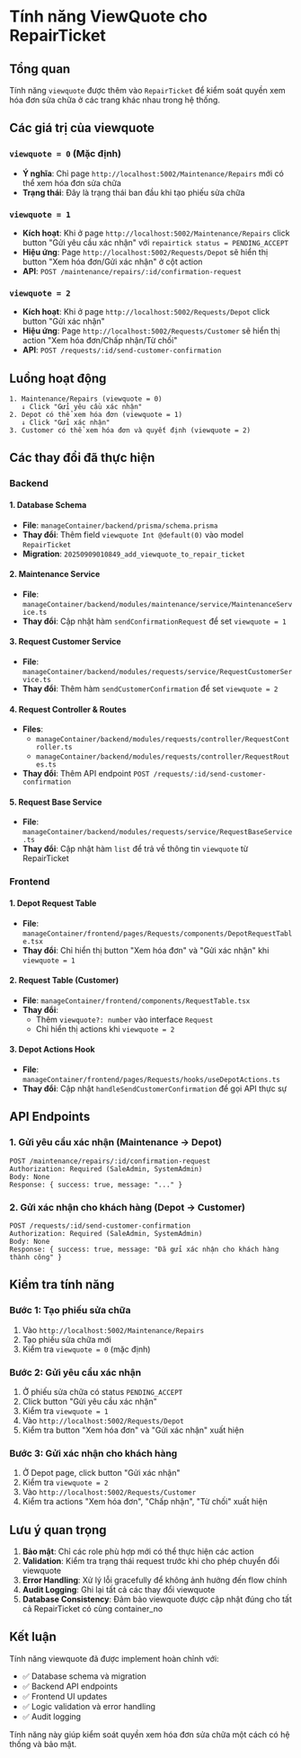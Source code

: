 # Tính năng ViewQuote cho RepairTicket

## Tổng quan
Tính năng `viewquote` được thêm vào `RepairTicket` để kiểm soát quyền xem hóa đơn sửa chữa ở các trang khác nhau trong hệ thống.

## Các giá trị của viewquote

### `viewquote = 0` (Mặc định)
- **Ý nghĩa**: Chỉ page `http://localhost:5002/Maintenance/Repairs` mới có thể xem hóa đơn sửa chữa
- **Trạng thái**: Đây là trạng thái ban đầu khi tạo phiếu sửa chữa

### `viewquote = 1`
- **Kích hoạt**: Khi ở page `http://localhost:5002/Maintenance/Repairs` click button "Gửi yêu cầu xác nhận" với `repairtick status = PENDING_ACCEPT`
- **Hiệu ứng**: Page `http://localhost:5002/Requests/Depot` sẽ hiển thị button "Xem hóa đơn/Gửi xác nhận" ở cột action
- **API**: `POST /maintenance/repairs/:id/confirmation-request`

### `viewquote = 2`
- **Kích hoạt**: Khi ở page `http://localhost:5002/Requests/Depot` click button "Gửi xác nhận"
- **Hiệu ứng**: Page `http://localhost:5002/Requests/Customer` sẽ hiển thị action "Xem hóa đơn/Chấp nhận/Từ chối"
- **API**: `POST /requests/:id/send-customer-confirmation`

## Luồng hoạt động

```
1. Maintenance/Repairs (viewquote = 0)
   ↓ Click "Gửi yêu cầu xác nhận"
2. Depot có thể xem hóa đơn (viewquote = 1)
   ↓ Click "Gửi xác nhận"
3. Customer có thể xem hóa đơn và quyết định (viewquote = 2)
```

## Các thay đổi đã thực hiện

### Backend

#### 1. Database Schema
- **File**: `manageContainer/backend/prisma/schema.prisma`
- **Thay đổi**: Thêm field `viewquote Int @default(0)` vào model `RepairTicket`
- **Migration**: `20250909010849_add_viewquote_to_repair_ticket`

#### 2. Maintenance Service
- **File**: `manageContainer/backend/modules/maintenance/service/MaintenanceService.ts`
- **Thay đổi**: Cập nhật hàm `sendConfirmationRequest` để set `viewquote = 1`

#### 3. Request Customer Service
- **File**: `manageContainer/backend/modules/requests/service/RequestCustomerService.ts`
- **Thay đổi**: Thêm hàm `sendCustomerConfirmation` để set `viewquote = 2`

#### 4. Request Controller & Routes
- **Files**: 
  - `manageContainer/backend/modules/requests/controller/RequestController.ts`
  - `manageContainer/backend/modules/requests/controller/RequestRoutes.ts`
- **Thay đổi**: Thêm API endpoint `POST /requests/:id/send-customer-confirmation`

#### 5. Request Base Service
- **File**: `manageContainer/backend/modules/requests/service/RequestBaseService.ts`
- **Thay đổi**: Cập nhật hàm `list` để trả về thông tin `viewquote` từ RepairTicket

### Frontend

#### 1. Depot Request Table
- **File**: `manageContainer/frontend/pages/Requests/components/DepotRequestTable.tsx`
- **Thay đổi**: Chỉ hiển thị button "Xem hóa đơn" và "Gửi xác nhận" khi `viewquote = 1`

#### 2. Request Table (Customer)
- **File**: `manageContainer/frontend/components/RequestTable.tsx`
- **Thay đổi**: 
  - Thêm `viewquote?: number` vào interface `Request`
  - Chỉ hiển thị actions khi `viewquote = 2`

#### 3. Depot Actions Hook
- **File**: `manageContainer/frontend/pages/Requests/hooks/useDepotActions.ts`
- **Thay đổi**: Cập nhật `handleSendCustomerConfirmation` để gọi API thực sự

## API Endpoints

### 1. Gửi yêu cầu xác nhận (Maintenance → Depot)
```
POST /maintenance/repairs/:id/confirmation-request
Authorization: Required (SaleAdmin, SystemAdmin)
Body: None
Response: { success: true, message: "..." }
```

### 2. Gửi xác nhận cho khách hàng (Depot → Customer)
```
POST /requests/:id/send-customer-confirmation
Authorization: Required (SaleAdmin, SystemAdmin)
Body: None
Response: { success: true, message: "Đã gửi xác nhận cho khách hàng thành công" }
```

## Kiểm tra tính năng

### Bước 1: Tạo phiếu sửa chữa
1. Vào `http://localhost:5002/Maintenance/Repairs`
2. Tạo phiếu sửa chữa mới
3. Kiểm tra `viewquote = 0` (mặc định)

### Bước 2: Gửi yêu cầu xác nhận
1. Ở phiếu sửa chữa có status `PENDING_ACCEPT`
2. Click button "Gửi yêu cầu xác nhận"
3. Kiểm tra `viewquote = 1`
4. Vào `http://localhost:5002/Requests/Depot`
5. Kiểm tra button "Xem hóa đơn" và "Gửi xác nhận" xuất hiện

### Bước 3: Gửi xác nhận cho khách hàng
1. Ở Depot page, click button "Gửi xác nhận"
2. Kiểm tra `viewquote = 2`
3. Vào `http://localhost:5002/Requests/Customer`
4. Kiểm tra actions "Xem hóa đơn", "Chấp nhận", "Từ chối" xuất hiện

## Lưu ý quan trọng

1. **Bảo mật**: Chỉ các role phù hợp mới có thể thực hiện các action
2. **Validation**: Kiểm tra trạng thái request trước khi cho phép chuyển đổi viewquote
3. **Error Handling**: Xử lý lỗi gracefully để không ảnh hưởng đến flow chính
4. **Audit Logging**: Ghi lại tất cả các thay đổi viewquote
5. **Database Consistency**: Đảm bảo viewquote được cập nhật đúng cho tất cả RepairTicket có cùng container_no

## Kết luận

Tính năng viewquote đã được implement hoàn chỉnh với:
- ✅ Database schema và migration
- ✅ Backend API endpoints
- ✅ Frontend UI updates
- ✅ Logic validation và error handling
- ✅ Audit logging

Tính năng này giúp kiểm soát quyền xem hóa đơn sửa chữa một cách có hệ thống và bảo mật.
